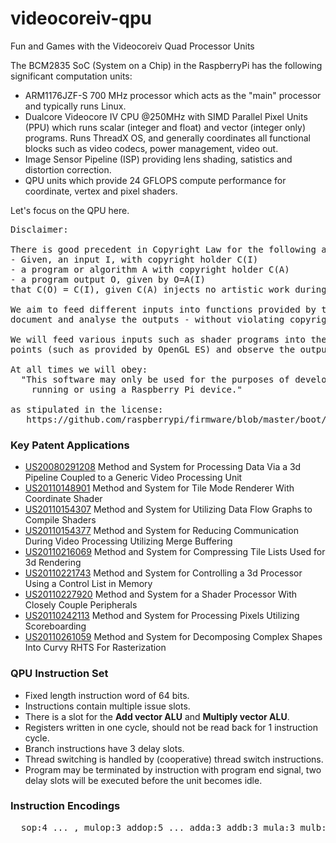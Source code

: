 videocoreiv-qpu
===============

Fun and Games with the Videocoreiv Quad Processor Units

The BCM2835 SoC (System on a Chip) in the RaspberryPi has the following significant computation units:
- ARM1176JZF-S 700 MHz processor which acts as the "main" processor and typically runs Linux.
- Dualcore Videocore IV CPU @250MHz with SIMD Parallel Pixel Units (PPU) which runs scalar (integer and float) and vector (integer only) programs.
Runs ThreadX OS, and generally coordinates all functional blocks such as video codecs, power management, video out.
- Image Sensor Pipeline (ISP) providing lens shading, satistics and distortion correction.
- QPU units which provide 24 GFLOPS compute performance for coordinate, vertex and pixel shaders.

Let's focus on the QPU here.

<pre>
Disclaimer:

There is good precedent in Copyright Law for the following assumption:
- Given, an input I, with copyright holder C(I)
- a program or algorithm A with copyright holder C(A)
- a program output O, given by O=A(I)
that C(O) = C(I), given C(A) injects no artistic work during the operation of A().

We aim to feed different inputs into functions provided by the blob, and
document and analyse the outputs - without violating copyright law.

We will feed various inputs such as shader programs into the blob via entry
points (such as provided by OpenGL ES) and observe the outputs.

At all times we will obey:
  "This software may only be used for the purposes of developing for, 
    running or using a Raspberry Pi device."

as stipulated in the license: 
   https://github.com/raspberrypi/firmware/blob/master/boot/LICENCE.broadcom.
</pre>

### Key Patent Applications
  * [US20080291208](http://www.google.com/patents/US20080291208)  Method and System for Processing Data Via a 3d Pipeline Coupled to a Generic Video Processing Unit
  * [US20110148901](http://www.google.com/patents/US20110148901)	Method and System for Tile Mode Renderer With Coordinate Shader
  * [US20110154307](http://www.google.com/patents/US20110154307)	Method and System for Utilizing Data Flow Graphs to Compile Shaders
  * [US20110154377](http://www.google.com/patents/US20110154377)	Method and System for Reducing Communication During Video Processing Utilizing Merge Buffering
  * [US20110216069](http://www.google.com/patents/US20110216069)	Method and System for Compressing Tile Lists Used for 3d Rendering
  * [US20110221743](http://www.google.com/patents/US20110221743)	Method and System for Controlling a 3d Processor Using a Control List in Memory
  * [US20110227920](http://www.google.com/patents/US20110227920)	Method and System for a Shader Processor With Closely Couple Peripherals
  * [US20110242113](http://www.google.com/patents/US20110242113)	Method and System for Processing Pixels Utilizing Scoreboarding
  * [US20110261059](http://www.google.com/patents/US20110261059)	Method and System for Decomposing Complex Shapes Into Curvy RHTS For Rasterization

### QPU Instruction Set
* Fixed length instruction word of 64 bits.
* Instructions contain multiple issue slots.
* There is a slot for the **Add vector ALU** and **Multiply vector ALU**.
* Registers written in one cycle, should not be read back for 1 instruction cycle.
* Branch instructions have 3 delay slots.
* Thread switching is handled by (cooperative) thread switch instructions.
* Program may be terminated by instruction with program end signal, two delay slots will be executed before the unit becomes idle.

### Instruction Encodings
<pre>
  sop:4 ... , mulop:3 addop:5 ... adda:3 addb:3 mula:3 mulb:3
</pre>

